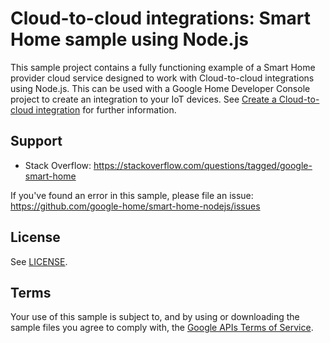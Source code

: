 # Cloud-to-cloud integrations: Smart Home sample using Node.js

This sample project contains a fully functioning example of a Smart Home provider
cloud service designed to work with Cloud-to-cloud integrations using Node.js. This can
be used with a Google Home Developer Console project to create an integration to your IoT
devices. See 
[Create a Cloud-to-cloud integration](https://developers.home.google.com/cloud-to-cloud/integration/create)
for further information.

## Support

- Stack Overflow: https://stackoverflow.com/questions/tagged/google-smart-home

If you've found an error in this sample, please file an issue:
https://github.com/google-home/smart-home-nodejs/issues

## License
See [LICENSE](LICENSE).

## Terms
Your use of this sample is subject to, and by using or downloading the sample files you agree to comply with, the [Google APIs Terms of Service](https://developers.google.com/terms/).